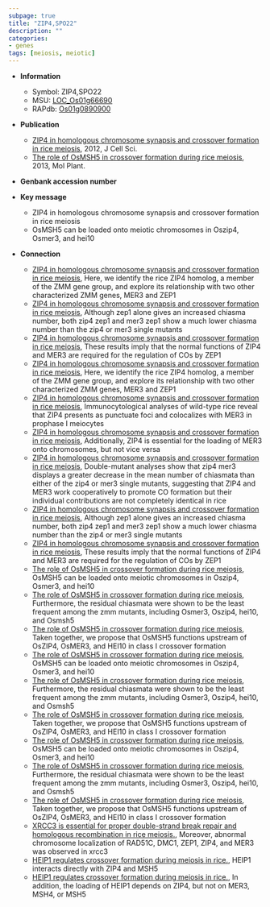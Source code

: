 ```yaml
---
subpage: true
title: "ZIP4,SPO22"
description: ""
categories:
- genes
tags: [meiosis, meiotic]
---
```


* **Information**  
    + Symbol: ZIP4,SPO22  
    + MSU: [LOC_Os01g66690](http://rice.plantbiology.msu.edu/cgi-bin/ORF_infopage.cgi?orf=LOC_Os01g66690)  
    + RAPdb: [Os01g0890900](http://rapdb.dna.affrc.go.jp/viewer/gbrowse_details/irgsp1?name=Os01g0890900)  

* **Publication**  
    + [ZIP4 in homologous chromosome synapsis and crossover formation in rice meiosis](http://www.ncbi.nlm.nih.gov/pubmed?term=ZIP4+in+homologous+chromosome+synapsis+and+crossover+formation+in+rice+meiosis%5BTitle%5D), 2012, J Cell Sci.
    + [The role of OsMSH5 in crossover formation during rice meiosis](http://www.ncbi.nlm.nih.gov/pubmed?term=The+role+of+OsMSH5+in+crossover+formation+during+rice+meiosis%5BTitle%5D), 2013, Mol Plant.

* **Genbank accession number**  

* **Key message**  
    + ZIP4 in homologous chromosome synapsis and crossover formation in rice meiosis
    + OsMSH5 can be loaded onto meiotic chromosomes in Oszip4, Osmer3, and hei10

* **Connection**  
    + [ZIP4 in homologous chromosome synapsis and crossover formation in rice meiosis](http://www.ncbi.nlm.nih.gov/pubmed?term=ZIP4+in+homologous+chromosome+synapsis+and+crossover+formation+in+rice+meiosis%5BTitle%5D), Here, we identify the rice ZIP4 homolog, a member of the ZMM gene group, and explore its relationship with two other characterized ZMM genes, MER3 and ZEP1
    + [ZIP4 in homologous chromosome synapsis and crossover formation in rice meiosis](http://www.ncbi.nlm.nih.gov/pubmed?term=ZIP4+in+homologous+chromosome+synapsis+and+crossover+formation+in+rice+meiosis%5BTitle%5D), Although zep1 alone gives an increased chiasma number, both zip4 zep1 and mer3 zep1 show a much lower chiasma number than the zip4 or mer3 single mutants
    + [ZIP4 in homologous chromosome synapsis and crossover formation in rice meiosis](http://www.ncbi.nlm.nih.gov/pubmed?term=ZIP4+in+homologous+chromosome+synapsis+and+crossover+formation+in+rice+meiosis%5BTitle%5D), These results imply that the normal functions of ZIP4 and MER3 are required for the regulation of COs by ZEP1
    + [ZIP4 in homologous chromosome synapsis and crossover formation in rice meiosis](http://www.ncbi.nlm.nih.gov/pubmed?term=ZIP4+in+homologous+chromosome+synapsis+and+crossover+formation+in+rice+meiosis%5BTitle%5D), Here, we identify the rice ZIP4 homolog, a member of the ZMM gene group, and explore its relationship with two other characterized ZMM genes, MER3 and ZEP1
    + [ZIP4 in homologous chromosome synapsis and crossover formation in rice meiosis](http://www.ncbi.nlm.nih.gov/pubmed?term=ZIP4+in+homologous+chromosome+synapsis+and+crossover+formation+in+rice+meiosis%5BTitle%5D), Immunocytological analyses of wild-type rice reveal that ZIP4 presents as punctuate foci and colocalizes with MER3 in prophase I meiocytes
    + [ZIP4 in homologous chromosome synapsis and crossover formation in rice meiosis](http://www.ncbi.nlm.nih.gov/pubmed?term=ZIP4+in+homologous+chromosome+synapsis+and+crossover+formation+in+rice+meiosis%5BTitle%5D), Additionally, ZIP4 is essential for the loading of MER3 onto chromosomes, but not vice versa
    + [ZIP4 in homologous chromosome synapsis and crossover formation in rice meiosis](http://www.ncbi.nlm.nih.gov/pubmed?term=ZIP4+in+homologous+chromosome+synapsis+and+crossover+formation+in+rice+meiosis%5BTitle%5D), Double-mutant analyses show that zip4 mer3 displays a greater decrease in the mean number of chiasmata than either of the zip4 or mer3 single mutants, suggesting that ZIP4 and MER3 work cooperatively to promote CO formation but their individual contributions are not completely identical in rice
    + [ZIP4 in homologous chromosome synapsis and crossover formation in rice meiosis](http://www.ncbi.nlm.nih.gov/pubmed?term=ZIP4+in+homologous+chromosome+synapsis+and+crossover+formation+in+rice+meiosis%5BTitle%5D), Although zep1 alone gives an increased chiasma number, both zip4 zep1 and mer3 zep1 show a much lower chiasma number than the zip4 or mer3 single mutants
    + [ZIP4 in homologous chromosome synapsis and crossover formation in rice meiosis](http://www.ncbi.nlm.nih.gov/pubmed?term=ZIP4+in+homologous+chromosome+synapsis+and+crossover+formation+in+rice+meiosis%5BTitle%5D), These results imply that the normal functions of ZIP4 and MER3 are required for the regulation of COs by ZEP1
    + [The role of OsMSH5 in crossover formation during rice meiosis](http://www.ncbi.nlm.nih.gov/pubmed?term=The+role+of+OsMSH5+in+crossover+formation+during+rice+meiosis%5BTitle%5D), OsMSH5 can be loaded onto meiotic chromosomes in Oszip4, Osmer3, and hei10
    + [The role of OsMSH5 in crossover formation during rice meiosis](http://www.ncbi.nlm.nih.gov/pubmed?term=The+role+of+OsMSH5+in+crossover+formation+during+rice+meiosis%5BTitle%5D), Furthermore, the residual chiasmata were shown to be the least frequent among the zmm mutants, including Osmer3, Oszip4, hei10, and Osmsh5
    + [The role of OsMSH5 in crossover formation during rice meiosis](http://www.ncbi.nlm.nih.gov/pubmed?term=The+role+of+OsMSH5+in+crossover+formation+during+rice+meiosis%5BTitle%5D), Taken together, we propose that OsMSH5 functions upstream of OsZIP4, OsMER3, and HEI10 in class I crossover formation
    + [The role of OsMSH5 in crossover formation during rice meiosis](http://www.ncbi.nlm.nih.gov/pubmed?term=The+role+of+OsMSH5+in+crossover+formation+during+rice+meiosis%5BTitle%5D), OsMSH5 can be loaded onto meiotic chromosomes in Oszip4, Osmer3, and hei10
    + [The role of OsMSH5 in crossover formation during rice meiosis](http://www.ncbi.nlm.nih.gov/pubmed?term=The+role+of+OsMSH5+in+crossover+formation+during+rice+meiosis%5BTitle%5D), Furthermore, the residual chiasmata were shown to be the least frequent among the zmm mutants, including Osmer3, Oszip4, hei10, and Osmsh5
    + [The role of OsMSH5 in crossover formation during rice meiosis](http://www.ncbi.nlm.nih.gov/pubmed?term=The+role+of+OsMSH5+in+crossover+formation+during+rice+meiosis%5BTitle%5D), Taken together, we propose that OsMSH5 functions upstream of OsZIP4, OsMER3, and HEI10 in class I crossover formation
    + [The role of OsMSH5 in crossover formation during rice meiosis](http://www.ncbi.nlm.nih.gov/pubmed?term=The+role+of+OsMSH5+in+crossover+formation+during+rice+meiosis%5BTitle%5D), OsMSH5 can be loaded onto meiotic chromosomes in Oszip4, Osmer3, and hei10
    + [The role of OsMSH5 in crossover formation during rice meiosis](http://www.ncbi.nlm.nih.gov/pubmed?term=The+role+of+OsMSH5+in+crossover+formation+during+rice+meiosis%5BTitle%5D), Furthermore, the residual chiasmata were shown to be the least frequent among the zmm mutants, including Osmer3, Oszip4, hei10, and Osmsh5
    + [The role of OsMSH5 in crossover formation during rice meiosis](http://www.ncbi.nlm.nih.gov/pubmed?term=The+role+of+OsMSH5+in+crossover+formation+during+rice+meiosis%5BTitle%5D), Taken together, we propose that OsMSH5 functions upstream of OsZIP4, OsMER3, and HEI10 in class I crossover formation
    + [XRCC3 is essential for proper double-strand break repair and homologous recombination in rice meiosis.](http://www.ncbi.nlm.nih.gov/pubmed?term=XRCC3+is+essential+for+proper+double-strand+break+repair+and+homologous+recombination+in+rice+meiosis.%5BTitle%5D), Moreover, abnormal chromosome localization of RAD51C, DMC1, ZEP1, ZIP4, and MER3 was observed in xrcc3
    + [HEIP1 regulates crossover formation during meiosis in rice.](http://www.ncbi.nlm.nih.gov/pubmed?term=HEIP1+regulates+crossover+formation+during+meiosis+in+rice.%5BTitle%5D),  HEIP1 interacts directly with ZIP4 and MSH5
    + [HEIP1 regulates crossover formation during meiosis in rice.](http://www.ncbi.nlm.nih.gov/pubmed?term=HEIP1+regulates+crossover+formation+during+meiosis+in+rice.%5BTitle%5D),  In addition, the loading of HEIP1 depends on ZIP4, but not on MER3, MSH4, or MSH5



